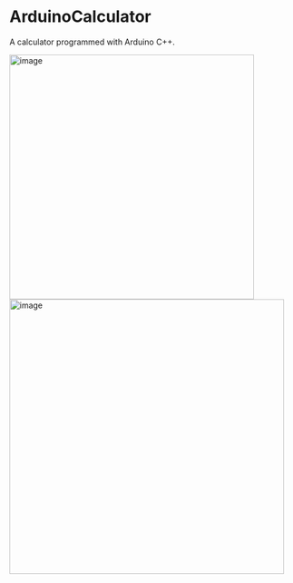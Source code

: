 # ArduinoCalculator

A calculator programmed with Arduino C++.


<img width="431" alt="image" src="https://user-images.githubusercontent.com/87431333/189530908-a093dba7-0c3b-4243-9d77-17a1120b60c4.png">


<img width="484" alt="image" src="https://user-images.githubusercontent.com/87431333/189530949-d65b5c8f-97b6-422d-bb7e-c192a7005282.png">
